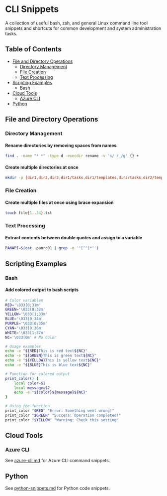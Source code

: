 # CLI Snippets

A collection of useful bash, zsh, and general Linux command line tool snippets and shortcuts for common development and system administration tasks.

## Table of Contents

- [File and Directory Operations](#file-and-directory-operations)
  - [Directory Management](#directory-management)
  - [File Creation](#file-creation)
  - [Text Processing](#text-processing)
- [Scripting Examples](#scripting-examples)
  - [Bash](#bash)
- [Cloud Tools](#cloud-tools)
  - [Azure CLI](#azure-cli)
- [Python](#python)

## File and Directory Operations

### Directory Management

#### Rename directories by removing spaces from names

```bash
find . -name "* *" -type d -execdir rename -v 's/ /_/g' {} +
```

#### Create multiple directories at once

```bash
mkdir -p {dir1,dir2,dir3,dir1/tasks,dir1/templates,dir2/tasks,dir2/templates,dir3/tasks}
```

### File Creation

#### Create multiple files at once using brace expansion

```bash
touch file{1..34}.txt
```

### Text Processing

#### Extract contents between double quotes and assign to a variable

```bash
PANAPI=$(cat .panrc01 | grep -o '"[^"]*"')
```

## Scripting Examples

### Bash

#### Add colored output to bash scripts

```bash
# Color variables
RED='\033[0;31m'
GREEN='\033[0;32m'
YELLOW='\033[1;33m'
BLUE='\033[0;34m'
PURPLE='\033[0;35m'
CYAN='\033[0;36m'
WHITE='\033[1;37m'
NC='\033[0m' # No Color

# Usage examples
echo -e "${RED}This is red text${NC}"
echo -e "${GREEN}This is green text${NC}"
echo -e "${YELLOW}This is yellow text${NC}"
echo -e "${BLUE}This is blue text${NC}"

# Function for colored output
print_color() {
    local color=$1
    local message=$2
    echo -e "${color}${message}${NC}"
}

# Using the function
print_color "$RED" "Error: Something went wrong!"
print_color "$GREEN" "Success: Operation completed!"
print_color "$YELLOW" "Warning: Check this setting"
```

## Cloud Tools

### Azure CLI

See [azure-cli.md](azure-cli.md) for Azure CLI command snippets.

## Python

See [python-snippets.md](python-snippets.md) for Python code snippets.